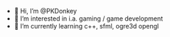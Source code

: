 - 👋 Hi, I’m @PKDonkey
- 👀 I’m interested in i.a. gaming / game development
- 🌱 I’m currently learning c++, sfml, ogre3d opengl

<!---
PKDonkey/PKDonkey is a ✨ special ✨ repository because its `README.md` (this file) appears on your GitHub profile.
You can click the Preview link to take a look at your changes.
--->

